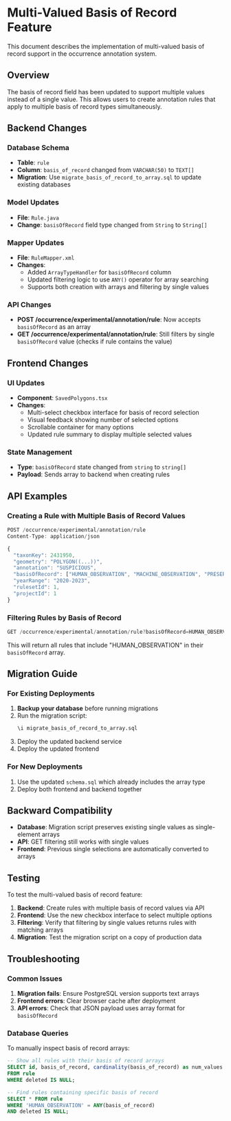# Multi-Valued Basis of Record Feature

This document describes the implementation of multi-valued basis of record support in the occurrence annotation system.

## Overview

The basis of record field has been updated to support multiple values instead of a single value. This allows users to create annotation rules that apply to multiple basis of record types simultaneously.

## Backend Changes

### Database Schema
- **Table**: `rule`
- **Column**: `basis_of_record` changed from `VARCHAR(50)` to `TEXT[]`
- **Migration**: Use `migrate_basis_of_record_to_array.sql` to update existing databases

### Model Updates
- **File**: `Rule.java`
- **Change**: `basisOfRecord` field type changed from `String` to `String[]`

### Mapper Updates
- **File**: `RuleMapper.xml`
- **Changes**:
  - Added `ArrayTypeHandler` for `basisOfRecord` column
  - Updated filtering logic to use `ANY()` operator for array searching
  - Supports both creation with arrays and filtering by single values

### API Changes
- **POST /occurrence/experimental/annotation/rule**: Now accepts `basisOfRecord` as an array
- **GET /occurrence/experimental/annotation/rule**: Still filters by single `basisOfRecord` value (checks if rule contains the value)

## Frontend Changes

### UI Updates
- **Component**: `SavedPolygons.tsx`
- **Changes**:
  - Multi-select checkbox interface for basis of record selection
  - Visual feedback showing number of selected options
  - Scrollable container for many options
  - Updated rule summary to display multiple selected values

### State Management
- **Type**: `basisOfRecord` state changed from `string` to `string[]`
- **Payload**: Sends array to backend when creating rules

## API Examples

### Creating a Rule with Multiple Basis of Record Values

```javascript
POST /occurrence/experimental/annotation/rule
Content-Type: application/json

{
  "taxonKey": 2431950,
  "geometry": "POLYGON((...))",
  "annotation": "SUSPICIOUS",
  "basisOfRecord": ["HUMAN_OBSERVATION", "MACHINE_OBSERVATION", "PRESERVED_SPECIMEN"],
  "yearRange": "2020-2023",
  "rulesetId": 1,
  "projectId": 1
}
```

### Filtering Rules by Basis of Record

```javascript
GET /occurrence/experimental/annotation/rule?basisOfRecord=HUMAN_OBSERVATION
```

This will return all rules that include "HUMAN_OBSERVATION" in their `basisOfRecord` array.

## Migration Guide

### For Existing Deployments

1. **Backup your database** before running migrations
2. Run the migration script:
   ```sql
   \i migrate_basis_of_record_to_array.sql
   ```
3. Deploy the updated backend service
4. Deploy the updated frontend

### For New Deployments

1. Use the updated `schema.sql` which already includes the array type
2. Deploy both frontend and backend together

## Backward Compatibility

- **Database**: Migration script preserves existing single values as single-element arrays
- **API**: GET filtering still works with single values
- **Frontend**: Previous single selections are automatically converted to arrays

## Testing

To test the multi-valued basis of record feature:

1. **Backend**: Create rules with multiple basis of record values via API
2. **Frontend**: Use the new checkbox interface to select multiple options
3. **Filtering**: Verify that filtering by single values returns rules with matching arrays
4. **Migration**: Test the migration script on a copy of production data

## Troubleshooting

### Common Issues

1. **Migration fails**: Ensure PostgreSQL version supports text arrays
2. **Frontend errors**: Clear browser cache after deployment
3. **API errors**: Check that JSON payload uses array format for `basisOfRecord`

### Database Queries

To manually inspect basis of record arrays:
```sql
-- Show all rules with their basis of record arrays
SELECT id, basis_of_record, cardinality(basis_of_record) as num_values 
FROM rule 
WHERE deleted IS NULL;

-- Find rules containing specific basis of record
SELECT * FROM rule 
WHERE 'HUMAN_OBSERVATION' = ANY(basis_of_record) 
AND deleted IS NULL;
```